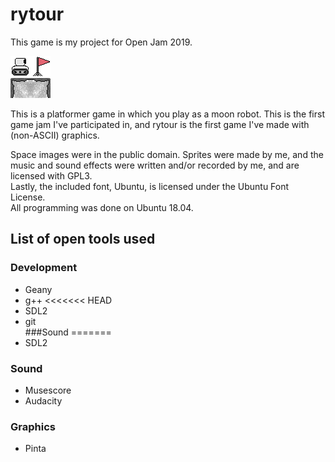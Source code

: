 # rytour
This game is my project for Open Jam 2019.  


![The robot](Assets/Art/Character/robotR.png)![A flag](Assets/Art/World/flag.png)  
![A ground tile](Assets/Art/World/moon3.png)![A ground tile](Assets/Art/World/moon2.png)  

This is a platformer game in which you play as a moon robot. This is the first game jam I've participated in,
and rytour is the first game I've made with (non-ASCII) graphics.  

Space images were in the public domain. Sprites were made by me, and the music
and sound effects were written and/or recorded by me, and are licensed with GPL3.  
Lastly, the included font, Ubuntu, is licensed under the Ubuntu Font License.  
All programming was done on Ubuntu 18.04.
  

## List of open tools used
### Development
- Geany
- g++
<<<<<<< HEAD
- SDL2
- git  
###Sound
=======
- SDL2  
### Sound
- Musescore
- Audacity  
### Graphics
- Pinta  
  


